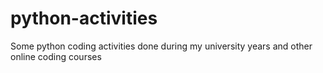 # python-activities
Some python coding activities done during my university years and other online coding courses
